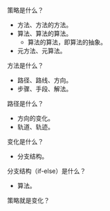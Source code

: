 策略是什么？
- 方法、方法的方法。
- 算法、算法的算法。
  - 算法的算法，即算法的抽象。  
- 元方法、元算法。

方法是什么？
- 路径、路线、方向。
- 步骤、手段、解法。

路径是什么？
- 方向的变化。
- 轨道、轨迹。

变化是什么？
- 分支结构。

分支结构（if-else）是什么？
- 算法。

策略就是变化？
